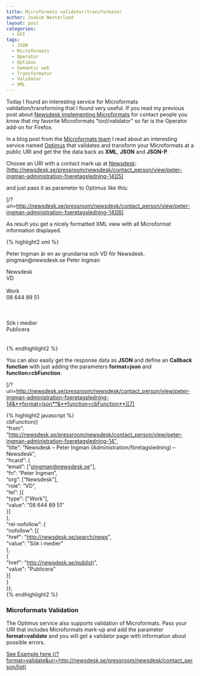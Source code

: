 ```yaml
---
title: Microformats validator/transformator
author: Joakim Westerlund
layout: post
categories:
  - GUI
tags:
  - JSON
  - Microformats
  - Operator
  - Optimus
  - Semantic web
  - Transformator
  - Validator
  - XML
---
```

Today I found an interesting service for Microformats validation/transforming that I found very useful. If you read my previous post about [Newsdesk implementing Microformats][1] for contact people you know that my favorite Microformats “tool/validator” so far is the Operator add-on for Firefox.

In a blog post from the [Microformats team][2] I read about an interesting service named [Optimus][3] that validates and transform your Microformats at a public URI and get the the data back as **XML**, **JSON** and **JSON-P**.

Choose an URI with a contact mark up at [Newsdesk][4]:  
[http://newsdesk.se/pressroom/newsdesk/contact_person/view/peter-ingman-administration-foeretagsledning-14][5]

and just pass it as parameter to Optimus like this:

[/?uri=http://newsdesk.se/pressroom/newsdesk/contact_person/view/peter-ingman-administration-foeretagsledning-14][6]

As result you get a nicely formatted XML view with all Microformat information displayed.

{% highlight2 xml %}  
<?xml version="1.0" encoding="UTF-8"?>

  
<microformats from="http://newsdesk.se/pressroom/newsdesk/contact_person/view/peter-ingman-administration-foeretagsledning-14" title="Newsdesk - Peter Ingman (Administration/företagsledning) - Newsdesk">  
<description>Peter Ingman är en av grundarna och VD för Newsdesk.</description>  
<hcard>  
<email>pingman@newsdesk.se</email>  
<fn>
  Peter Ingman
</fn>

  
<org>Newsdesk</org>  
<role>VD</role>  
<tel>  
<type>Work</type>  
<value>08 644 89 51</value>  
</tel>  
</hcard>  
<rel-nofollow>  
<nofollow href="http://newsdesk.se/search/news">Sök i medier</nofollow>  
<nofollow href="http://newsdesk.se/publish">Publicera</nofollow>  
</rel-nofollow>  
</microformats>  
{% endhighlight2 %}

You can also easily get the response data as **JSON** and define an **Callback function** with just adding the parameters **format=json** and **function=cbFunction**.

[/?uri=http://newsdesk.se/pressroom/newsdesk/contact_person/view/peter-ingman-administration-foeretagsledning-14&**format=json**&**function=cbFunction**][7]

{% highlight2 javascript %}  
cbFunction({  
“from”: “http://newsdesk.se/pressroom/newsdesk/contact_person/view/peter-ingman-administration-foeretagsledning-14″,  
“title”: “Newsdesk – Peter Ingman (Administration/företagsledning) – Newsdesk”,  
“hcard”: {  
“email”: ["pingman@newsdesk.se"],  
“fn”: “Peter Ingman”,  
“org”: ["Newsdesk"],  
“role”: “VD”,  
“tel”: [{  
"type": ["Work"],  
“value”: “08 644 89 51″  
}]  
},  
“rel-nofollow”: {  
“nofollow”: [{  
"href": "http://newsdesk.se/search/news",  
"value": "Sök i medier"  
},  
{  
"href": "http://newsdesk.se/publish",  
"value": "Publicera"  
}]  
}  
});  
{% endhighlight2 %}

### Microformats Validation

The Optimus service also supports validation of Microformats. Pass your URI that includes Microformats mark-up and add the parameter **format=validate** and you will get a validator page with information about possible errors.

[See Example here (/?format=validate&uri=http://newsdesk.se/pressroom/newsdesk/contact_person/list)][8]

 [1]: http://developer.newsdesk.se/2009/05/26/microformats-hcard-and-rich-snippets-get-started/ "Microformats hCard and Rich Snippets"
 [2]: http://microformats.org/blog/2009/05/27/placemaker-optimus-validator/
 [3]: http://microformatique.com/optimus/ "Optimus Transformator and Validator"
 [4]: http://www.newsdesk.se
 [5]: http://newsdesk.se/pressroom/newsdesk/contact_person/view/peter-ingman-administration-foeretagsledning-14 "Peter Ingman Newsdesk"
 [6]: http://microformatique.com/optimus/?uri=http://newsdesk.se/pressroom/newsdesk/contact_person/view/peter-ingman-administration-foeretagsledning-14 "Peter Ingman XML view of Microformats"
 [7]: http://microformatique.com/optimus/?uri=http://newsdesk.se/pressroom/newsdesk/contact_person/view/peter-ingman-administration-foeretagsledning-14&format=json&function=cbFunction "Peter Ingman JSON view of Microformats"
 [8]: http://microformatique.com/optimus/?format=validate&uri=http://newsdesk.se/pressroom/newsdesk/contact_person/list